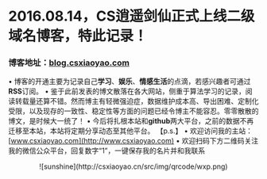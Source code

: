 # 2016.08.14，CS逍遥剑仙正式上线二级域名博客，特此记录！
### 博客地址：[blog.csxiaoyao.com](http://blog.csxiaoyao.com)

• 博客的开通主要为记录自己**学习**、**娱乐**、**情感生活**的点滴，若感兴趣者可通过**RSS**订阅。
• 鉴于此前发表的博文散落在各大网站，侧重于算法学习的记录，阅读转载量还算不错。然而博主有轻微强迫症，数据维护成本高、导出困难、定制化受限，以及现存的一致性、稳定性等方面的问题已经令博主不能容忍。零零散散的博文，是时候大一统了！
• 今后将扎根本站和**github**两大平台，之前的数据不再迁移至本站，本站将定期分享动态至其他平台。
【p.s.】
• 欢迎访问我的主站：[www.csxiaoyao.com](http://www.csxiaoyao.com)
• 欢迎扫码下方二维码关注我的微信公众平台，回复数字“1”，一键保存我的名片并和我联系
<center>![sunshine](http://csxiaoyao.cn/src/img/qrcode/wxp.png) </center>
